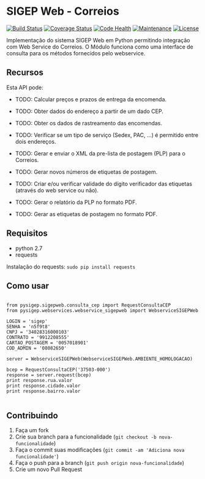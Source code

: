 SIGEP Web - Correios
====================
[![Build Status](https://travis-ci.org/mstuttgart/python-sigep.svg?branch=develop)](https://travis-ci.org/mstuttgart/python-sigep)
[![Coverage Status](https://coveralls.io/repos/github/mstuttgart/python-sigep/badge.svg?branch=develop)](https://coveralls.io/github/mstuttgart/python-sigep?branch=develop)
[![Code Health](https://landscape.io/github/mstuttgart/python-sigep/develop/landscape.svg?style=flat)](https://landscape.io/github/mstuttgart/python-sigep/develop)
[![Maintenance](https://img.shields.io/maintenance/yes/2016.svg)](https://github.com/mstuttgart/python-sigep/tree/develop)
[![License](https://img.shields.io/badge/license-MIT-blue.svg)](https://raw.githubusercontent.com/kefir500/ghstats/master/LICENSE)

Implementação do sistema SIGEP Web em Python permitindo integração com Web Service do Correios. O Módulo funciona como uma interface de consulta para os métodos fornecidos pelo webservice.

## Recursos

Esta API pode:

* TODO: Calcular preços e prazos de entrega da encomenda.

* TODO: Obter dados do endereço a partir de um dado CEP.

* TODO: Obter os dados de rastreamento das encomendas.

* TODO: Verificar se um tipo de serviço (Sedex, PAC, ...) é permitido entre dois endereços.  

* TODO: Gerar e enviar o XML da pre-lista de postagem (PLP) para o Correios.   

* TODO: Gerar novos números de etiquetas de postagem. 

* TODO: Criar e/ou verificar validade do dígito verificador das etiquetas (através do web service ou não).  

* TODO: Gerar o relatório da PLP no formato PDF.   

* TODO: Gerar as etiquetas de postagem no formato PDF.

## Requisitos

* python 2.7
* requests 

Instalação do requests: `sudo pip install requests`

## Como usar

<pre lang="python"><code>
from pysigep.sigepweb.consulta_cep import RequestConsultaCEP
from pysigep.webservices.webservice_sigepweb import WebserviceSIGEPWeb

LOGIN = 'sigep'
SENHA = 'n5f9t8'
CNPJ = '34028316000103'
CONTRATO = '9912208555'
CARTAO_POSTAGEM = '0057018901'
COD_ADMIN = '08082650'

server = WebserviceSIGEPWeb(WebserviceSIGEPWeb.AMBIENTE_HOMOLOGACAO)

bcep = RequestConsultaCEP('37503-000')
response = server.request(bcep)
print response.rua.valor
print response.cidade.valor
print response.bairro.valor

</code></pre>

## Contribuindo

1. Faça um fork
2. Crie sua branch para a funcionalidade (`git checkout -b nova-funcionalidade`)
3. Faça o commit suas modificações (`git commit -am 'Adiciona nova funcionalidade'`)
4. Faça o push para a branch (`git push origin nova-funcionalidade`)
5. Crie um novo Pull Request

